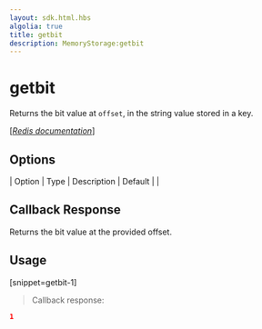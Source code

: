 ```yaml
---
layout: sdk.html.hbs
algolia: true
title: getbit
description: MemoryStorage:getbit
---
```


  

# getbit
Returns the bit value at `offset`, in the string value stored in a key.

[[_Redis documentation_]](https://redis.io/commands/getbit)


## Options

| Option | Type | Description | Default |
|
## Callback Response

Returns the bit value at the provided offset.

## Usage

[snippet=getbit-1]
> Callback response:

```json
1
```